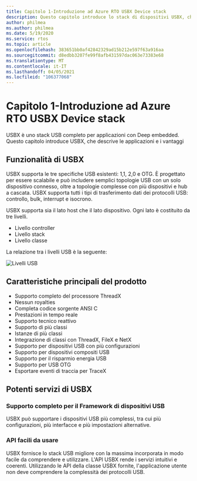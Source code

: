 ```yaml
---
title: Capitolo 1-Introduzione ad Azure RTO USBX Device stack
description: Questo capitolo introduce lo stack di dispositivi USBX, che descrive le applicazioni e i vantaggi.
author: philmea
ms.author: philmea
ms.date: 5/19/2020
ms.service: rtos
ms.topic: article
ms.openlocfilehash: 383651bb0af42842329ad15b212e597f63a916aa
ms.sourcegitcommit: d8edbb3207fe99f8afb431597dac063e73383e68
ms.translationtype: MT
ms.contentlocale: it-IT
ms.lasthandoff: 04/05/2021
ms.locfileid: "106377068"
---
```

# <a name="chapter-1---introduction-to-azure-rtos-usbx-device-stack"></a>Capitolo 1-Introduzione ad Azure RTO USBX Device stack

USBX è uno stack USB completo per applicazioni con Deep embedded. Questo capitolo introduce USBX, che descrive le applicazioni e i vantaggi 

## <a name="usbx-features"></a>Funzionalità di USBX

USBX supporta le tre specifiche USB esistenti: 1,1, 2,0 e OTG. È progettato per essere scalabile e può includere semplici topologie USB con un solo dispositivo connesso, oltre a topologie complesse con più dispositivi e hub a cascata. USBX supporta tutti i tipi di trasferimento dati dei protocolli USB: controllo, bulk, interrupt e isocrono.

USBX supporta sia il lato host che il lato dispositivo. Ogni lato è costituito da tre livelli.

- Livello controller
- Livello stack
- Livello classe

La relazione tra i livelli USB è la seguente:

![Livelli USB](media/usbx-device-stack/usb-layers.png)

## <a name="product-highlights"></a>Caratteristiche principali del prodotto

- Supporto completo del processore ThreadX
- Nessun royalties
- Completa codice sorgente ANSI C
- Prestazioni in tempo reale
- Supporto tecnico reattivo
- Supporto di più classi
- Istanze di più classi
- Integrazione di classi con ThreadX, FileX e NetX
- Supporto per dispositivi USB con più configurazioni
- Supporto per dispositivi compositi USB
- Supporto per il risparmio energia USB
- Supporto per USB OTG
- Esportare eventi di traccia per TraceX

## <a name="powerful-services-of-usbx"></a>Potenti servizi di USBX

### <a name="complete-usb-device-framework-support"></a>Supporto completo per il Framework di dispositivi USB

USBX può supportare i dispositivi USB più complessi, tra cui più configurazioni, più interfacce e più impostazioni alternative.

### <a name="easy-to-use-apis"></a>API facili da usare

USBX fornisce lo stack USB migliore con la massima incorporata in modo facile da comprendere e utilizzare. L'API USBX rende i servizi intuitivi e coerenti. Utilizzando le API della classe USBX fornite, l'applicazione utente non deve comprendere la complessità dei protocolli USB.
